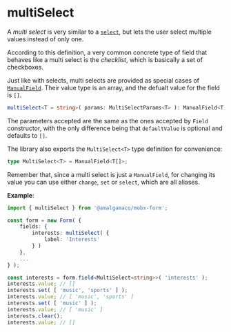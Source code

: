 # multiSelect

A *multi select* is very similar to a [`select`](./select.md), but lets the user select multiple values instead of only one.

According to this definition, a very common concrete type of field that behaves like a multi select is the *checklist*, which is basically a set of checkboxes.

Just like with selects, multi selects are provided as special cases of [`ManualField`](ManualField.md). Their value type is an array, and the defualt value for the field is `[]`.

```ts
multiSelect<T = string>( params: MultiSelectParams<T> ): ManualField<T[]>
```

The parameters accepted are the same as the ones accepted by `Field` constructor, with the only difference being that `defaultValue` is optional and defaults to `[]`.

The library also exports the `MultiSelect<T>` type definition for convenience:

```ts
type MultiSelect<T> = ManualField<T[]>;
```

Remember that, since a multi select is just a `ManualField`, for changing its value you can use either `change`, `set` or `select`, which are all aliases.

**Example**:

```ts
import { multiSelect } from '@amalgamaco/mobx-form';

const form = new Form( {
	fields: {
		interests: multiSelect( {
			label: 'Interests'
		} )
	},
	...
} );

const interests = form.field<MultiSelect<string>>( 'interests' );
interests.value; // []
interests.set( [ 'music', 'sports' ] );
interests.value; // [ 'music', 'sports' ]
interests.set( [ 'music' ] );
interests.value; // [ 'music' ]
interests.clear();
interests.value; // []
```
